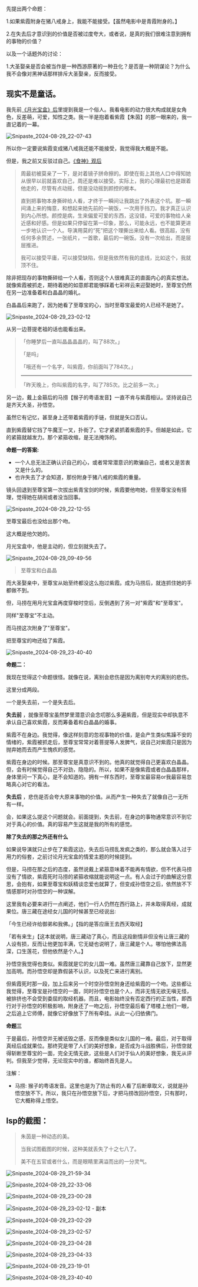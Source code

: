 先提出两个命题：

1.如果紫霞附身在猪八戒身上，我能不能接受。【虽然电影中是青霞附身的。】

2.在失去后才意识到的价值是否被过度夸大，或者说，是真的我们很难注意到拥有的事物的价值？

以及一个话题外的讨论：

1.大圣娶亲是否会被当作是一种西游原著的一种丑化？是否是一种阴谋论？为什么我不会像对黑神话那样排斥大圣娶亲，反而接受。



## 现实不是童话。

我先前[《月光宝盒》后](http://xnnehang.top/blog/109)里提到我是一个俗人。我看电影的动力很大构成就是女角色，反差萌，可爱，知性之类。我一半是抱着看紫霞【朱茵】的那一眼来的，我一直记着的一幕。

![Snipaste_2024-08-29_22-07-43](https://image.baidu.com/search/down?url=https://img2.doubanio.com/view/photo/l/public/p2912441271.webp)

所以你一定要说紫霞变成猪八戒我还能不能接受，我觉得我大概是不能。

但是，我之前又反驳过自己。[《食神》观后](http://xnnehang.top/blog/100)

>周最初被莫亲了一下，是对着镜子拼命擦的。即使在街上其他人口中得知她从很早以前就喜欢自己，周还是难以接受。实际上，我的心理最初也是跟着他走的，尽管有点动摇，但是没动摇到颜控的根本。
>
>直到把事物本身撕碎给人看，才终于一瞬间让我跳出了外表这个坑。那一瞬间涌上来的悔意，和想起来她先前的一碗饭，一次用手挡刀。我才真正认识到内心所想。颜控是病，生来偏爱可爱的东西，这没错，可爱的事物给人亲近感和好感。但是如果只停留在第一印象，那么，可能永远，也不能算更进一步地认识一个人。导演用莫的“死”把这个理撕出来给人看。很高超，没有任何多余赘述，一张纸片，一首歌，最后的一碗饭。没有一次给出，而是层层推进。
>
>我可以接受平庸，可以接受缺陷，但是我依然有我的底线，比如这个，我就顶不住。
>
>

除非把现存的事物撕碎给一个人看，否则这个人很难真正的直面内心的真实想法。就像紫霞被抓走，期待着她的如意郎君能够踩着七彩祥云来迎娶她时，至尊宝仍然在另一边准备着和白晶晶的婚礼。

白晶晶后来跑了，因为她看了至尊宝的心，当时至尊宝最爱的人已经不是她了。

![Snipaste_2024-08-29_23-02-12](https://image.baidu.com/search/down?url=https://img3.doubanio.com/view/photo/l/public/p2912441272.webp)

从另一边菩提老祖的话也能看出来。

> 「你睡梦后一直叫晶晶晶晶的，叫了88次。」
>
> 「是吗」
>
> 「哦还有一个名字，叫紫霞，你前面叫了784次。」
>
> ---
>
> 「昨天晚上，你叫紫霞的名字，叫了785次。比之前多一次。」

另一边，戴上金箍后的马捞【猴子的粤语发音】一直不肯与紫霞相认。坚持说自己是齐天大圣，孙悟空。

虽然它有记忆，甚至身上还带着紫霞的手链，但就是矢口否认。

直到紫霞替它挡了牛魔王一叉，扑街了。它才紧紧抓着紫霞的手。但越是如此，它的紧箍就越发力。那个紧箍收缩，是无法掩饰的。

**命题一的答案:**

* 一个人总无法正确认识自己的心，或者常常潜意识的欺骗自己，或者又是苦衷又是什么的。
* 也许失去了才会知道，那份附身于猪八戒的紫霞的重量。

镜头回退到至尊宝第一次拔出紫青宝剑的时候，紫霞要他吻她，但至尊宝没有搭理，觉得她在胡闹或者没当回事。

![Snipaste_2024-08-29_22-12-55](https://image.baidu.com/search/down?url=https://img3.doubanio.com/view/photo/l/public/p2912441273.webp)

至尊宝最后也没给出那个吻。

这大概是他欠她的。

月光宝盒中，他是主动的，但立刻就失去了。

![Snipaste_2024-08-29_09-49-56](https://image.baidu.com/search/down?url=https://img9.doubanio.com/view/photo/l/public/p2912441274.webp)

> 至尊宝和白晶晶

而大圣娶亲中，至尊宝从始至终都没这么抱过紫霞。成为马捞后，就连抓住她的手都做不到。

但，马捞在用月光宝盒再度穿梭时空后，反倒遇到了另一对"紫霞"和"至尊宝"。

同样"至尊宝"不主动。

而马捞这次附身了"至尊宝"。

把至尊宝的吻还给了紫霞。

![Snipaste_2024-08-29_23-40-40](https://image.baidu.com/search/down?url=https://img9.doubanio.com/view/photo/l/public/p2912441275.webp)

**命题二：**

我现在觉得这个命题很怪。就像在说，离别会悲伤是因为离别夸大的离别的悲伤。

这里分成两段。

一个是失去前，一个是失去后。

**失去前** ，就像至尊宝虽然梦里潜意识会念叨那么多遍紫霞，但是现实中却执意不承认自己喜欢紫霞，反而筹备着和白晶晶的婚事。

紫霞不在身边。我觉得，像这样刻意的忽视事物的价值，是会产生类似焦躁不安的情绪的，紫霞被抓走后，至尊宝常常对着菩提等人发脾气，说自己对紫霞只是因为抛弃她而去而产生愧疚的感觉。

紫霞在身边的时候。那至尊宝是真意识不到的。他真的就觉得自己更喜欢白晶晶。但，会有时候觉得自己不对劲，隐隐的。所以，如果不是像紫霞或者白晶晶那样，身体里问一下真心，是不会知道的。拥有一样东西时，至尊宝最容易or我最容易忽略真心对它的看法。

**失去后** ，悲伤是否会夸大原来事物的价值。从而产生一种失去了就像自己一无所有一样。

会，如果这么提这个问题就会。前面提到，失去前，在身边的事物通常意识不到它对于真心的价值。真的容易产生这就是我的所有的感觉。



**除了失去的那之外还有什么**

如果说导演就只止步在了紫霞这边，失去后马捞乱发疯之类的，那么就会落入过于用力的俗套，之前讨论月光宝盒的情爱主题的时候提到。

但是，马捞在那之后的态度，虽然说戴上紧箍意味着不能再有情欲，但不代表马捞没有了情欲，紫霞死时马捞的紧箍收缩就能说明这一点。有人会过于的曲解这分意思，会抱有，如果至尊宝和妖精谈恋爱也就算了，但变成孙悟空之后，依然放不下情感那时对孙悟空的一种误解。

这里我有必要来进行一点阐述，他们一行人仍然在西行路上，并未取得真经，成就果位。唐三藏在途经女儿国的时候甚至已经说出:

「今生已经许给御弟和我佛。」【指的是答应唐王去西天取经】

「若有来生」【这本就说明，唐三藏动了真心，而且这段剧情非但没有让唐三藏的人设有损，反而让他更加丰满，它无疑也说明了，唐三藏是个人。哪怕他佛法高深，口生莲花，但他依然是个人。】

孙悟空我觉得也类似。紫霞就是它的女儿国一难。虽然唐三藏靠自己放下，显然更加高明。而孙悟空却是靠假装不认识，以及死亡来进行离别。

但紫霞死时那一段，加上后来另一个时空孙悟空附身还给紫霞的一个吻。这些都让我觉得，至尊宝是孙悟空的一面，同时孙悟空也是个人，而非无情无欲无嗔无怪，被排挤也不会受到委屈的取经机器。而且，电影始终没有否定西行的正当性，即西行对于孙悟空的积极影响，附身还了一吻之后，孙悟空最后看了塔楼上他们一眼，之后追上它师傅，就像它好像放下了所有牵挂。从此一心归依佛门。

**命题三**

于是最后，孙悟空并无被诋毁之感，反而像是类似女儿国的一难。最后，对于取得真经后成就果位。那终究是带了人们的美好想象，是否成为斗战胜佛后，孙悟空就得斩断至尊宝的一面，完全无情无欲，这些是人们对于仙人的美好想象，我无从评判。但我至少觉得，无论现实中的谁，都始终首先是人。



注解：

* 马捞: 猴子的粤语发音。这里也是为了防止有的人看了后断章取义，说就是孙悟空放不下。所以，我只在孙悟空放下后，才把马捞改回孙悟空，只有那时，它大概称得上悟空。

## lsp的截图：

> 朱茵是一种动态的美。
>
> 当我试图截图的时候，这种美就丢失了十之七八了。
>
> 美不在五官或者什么，而是眼睛里满溢而出的一分灵气。

![Snipaste_2024-08-29_21-59-34](https://image.baidu.com/search/down?url=https://img9.doubanio.com/view/photo/l/public/p2912441276.webp) 



![Snipaste_2024-08-29_22-33-06](https://image.baidu.com/search/down?url=https://img1.doubanio.com/view/photo/l/public/p2912441279.webp)



![Snipaste_2024-08-29_23-00-28](https://image.baidu.com/search/down?url=https://img1.doubanio.com/view/photo/l/public/p2912441278.webp)



![Snipaste_2024-08-29_23-02-12 - 副本](https://image.baidu.com/search/down?url=https://img3.doubanio.com/view/photo/l/public/p2912441272.webp)



![Snipaste_2024-08-29_23-02-29](https://image.baidu.com/search/down?url=https://img2.doubanio.com/view/photo/l/public/p2912441281.webp)



![Snipaste_2024-08-29_23-02-57](https://image.baidu.com/search/down?url=https://img1.doubanio.com/view/photo/l/public/p2912441280.webp)



![Snipaste_2024-08-29_23-04-28](https://image.baidu.com/search/down?url=https://img3.doubanio.com/view/photo/l/public/p2912441282.webp)



![Snipaste_2024-08-29_23-04-33](https://image.baidu.com/search/down?url=https://img3.doubanio.com/view/photo/l/public/p2912441283.webp)



![Snipaste_2024-08-29_23-19-01](https://image.baidu.com/search/down?url=https://img9.doubanio.com/view/photo/l/public/p2912441284.webp)



![Snipaste_2024-08-29_23-40-40](https://image.baidu.com/search/down?url=https://img9.doubanio.com/view/photo/l/public/p2912441275.webp)

